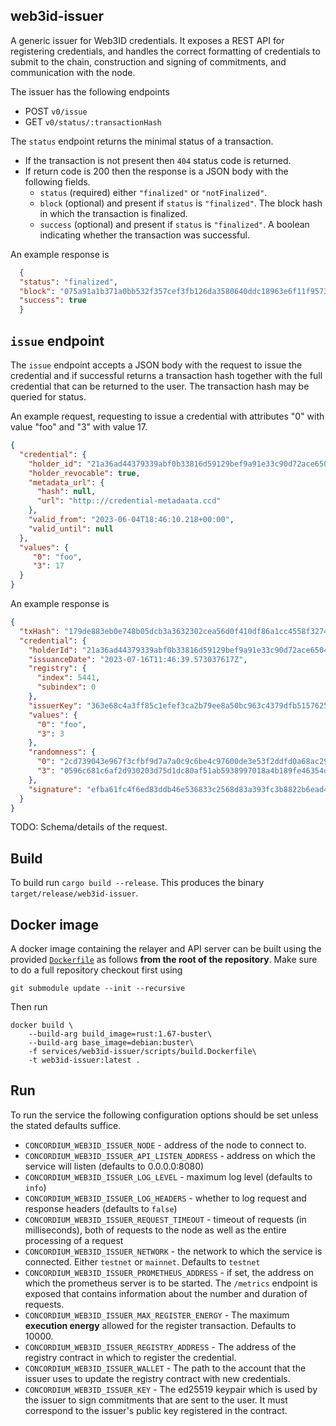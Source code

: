 ## web3id-issuer

A generic issuer for Web3ID credentials. It exposes a REST API for registering
credentials, and handles the correct formatting of credentials to submit to the
chain, construction and signing of commitments, and communication with the node.

The issuer has the following endpoints
- POST `v0/issue`
- GET `v0/status/:transactionHash`

The `status` endpoint returns the minimal status of a transaction.

- If the transaction is not present then `404` status code is returned.
- If return code is 200 then the response is a JSON body with the following
  fields.
  - `status` (required) either `"finalized"` or `"notFinalized"`.
  - `block` (optional) and present if `status` is `"finalized"`. The block hash
    in which the transaction is finalized.
  - `success` (optional) and present if `status` is `"finalized"`. A boolean
    indicating whether the transaction was successful.

An example response is

```json
  {
  "status": "finalized",
  "block": "075a91a1b371a0bb532f357cef3fb126da3580640ddc18963e6f11f9573655cf",
  "success": true
  }
```

## `issue` endpoint

The `issue` endpoint accepts a JSON body with the request to issue the
credential and if successful returns a transaction hash together with the full
credential that can be returned to the user. The transaction hash may be queried
for status.

An example request, requesting to issue a credential with attributes "0" with
value "foo" and "3" with value 17.
```json
{
  "credential": {
    "holder_id": "21a36ad44379339abf0b33816d59129bef9a91e33c90d72ace6504206e26ea76",
    "holder_revocable": true,
    "metadata_url": {
      "hash": null,
      "url": "http:://credential-metadaata.ccd"
    },
    "valid_from": "2023-06-04T18:46:10.218+00:00",
    "valid_until": null
  },
  "values": {
     "0": "foo",
     "3": 17
  }
}
```

An example response is
```json
{
  "txHash": "179de883eb0e748b05dcb3a3632302cea56d0f410df86a1cc4558f3274c1cf3e",
  "credential": {
    "holderId": "21a36ad44379339abf0b33816d59129bef9a91e33c90d72ace6504206e26ea76",
    "issuanceDate": "2023-07-16T11:46:39.573037617Z",
    "registry": {
      "index": 5441,
      "subindex": 0
    },
    "issuerKey": "363e68c4a3ff85c1efef3ca2b79ee8a50bc963c4379dfb5157625acb3ec68f01",
    "values": {
      "0": "foo",
      "3": 3
    },
    "randomness": {
      "0": "2cd739043e967f3cfbf9d7a7a0c9c6be4c97600de3e53f2ddfd0a68ac2989fd4",
      "3": "0596c681c6af2d930203d75d1dc80af51ab5938997018a4b189fe46354d9db0f"
    },
    "signature": "efba61fc4f6ed83ddb46e536833c2568d83a393fc3b8822b6ead451f614f309aa776aa3b91f6d77fd476f83ee492f7258100ce9b5b8954abd03bf495322a7509"
  }
}
```

TODO: Schema/details of the request.

## Build

To build run `cargo build --release`. This produces the binary `target/release/web3id-issuer`.

## Docker image

A docker image containing the relayer and API server can be built using the
provided [`Dockerfile`](./scripts/build.Dockerfile) as follows **from the root
of the repository**. Make sure to do a full repository checkout first using

```
git submodule update --init --recursive
```

Then run

```
docker build \
    --build-arg build_image=rust:1.67-buster\
    --build-arg base_image=debian:buster\
    -f services/web3id-issuer/scripts/build.Dockerfile\
    -t web3id-issuer:latest .
```

## Run

To run the service the following configuration options should be set unless the
stated defaults suffice.

- `CONCORDIUM_WEB3ID_ISSUER_NODE` - address of the node to connect to.
- `CONCORDIUM_WEB3ID_ISSUER_API_LISTEN_ADDRESS` - address on which the service
  will listen (defaults to 0.0.0.0:8080)
- `CONCORDIUM_WEB3ID_ISSUER_LOG_LEVEL` - maximum log level (defaults to `info`)
- `CONCORDIUM_WEB3ID_ISSUER_LOG_HEADERS` - whether to log request and response
    headers (defaults to `false`)
- `CONCORDIUM_WEB3ID_ISSUER_REQUEST_TIMEOUT` - timeout of requests (in
  milliseconds), both of requests to the node as well as the entire processing
  of a request
- `CONCORDIUM_WEB3ID_ISSUER_NETWORK` - the network to which the service is
  connected. Either `testnet` or `mainnet`. Defaults to `testnet`
- `CONCORDIUM_WEB3ID_ISSUER_PROMETHEUS_ADDRESS` - if set, the address on
  which the prometheus server is to be started. The `/metrics` endpoint is
  exposed that contains information about the number and duration of requests.
- `CONCORDIUM_WEB3ID_ISSUER_MAX_REGISTER_ENERGY` - The maximum **execution
  energy** allowed for the register transaction. Defaults to 10000.
- `CONCORDIUM_WEB3ID_ISSUER_REGISTRY_ADDRESS` - The address of the registry
  contract in which to register the credential.
- `CONCORDIUM_WEB3ID_ISSUER_WALLET` - The path to the account that the issuer
  uses to update the registry contract with new credentials.
- `CONCORDIUM_WEB3ID_ISSUER_KEY` - The ed25519 keypair which is used by the
  issuer to sign commitments that are sent to the user. It must correspond to
  the issuer's public key registered in the contract.
